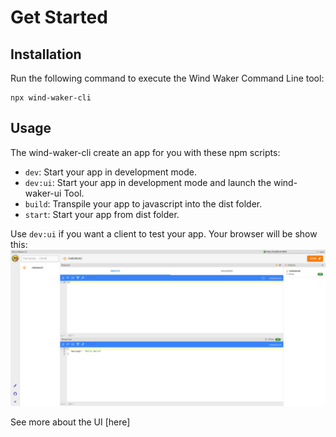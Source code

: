 # Get Started


## Installation

Run the following command to execute the Wind Waker Command Line tool:

```shell
npx wind-waker-cli
```

## Usage

The wind-waker-cli create an app for you with these npm scripts:
- `dev`: Start your app in development mode.
- `dev:ui`: Start your app in development mode and launch the wind-waker-ui Tool.
- `build`: Transpile your app to javascript into the dist folder.
- `start`: Start your app from dist folder.

Use `dev:ui` if you want a client to test your app.
Your browser will be show this:
![wind-waker-ui](./tools/wind-waker-ui.png)

See more about the UI [here]
